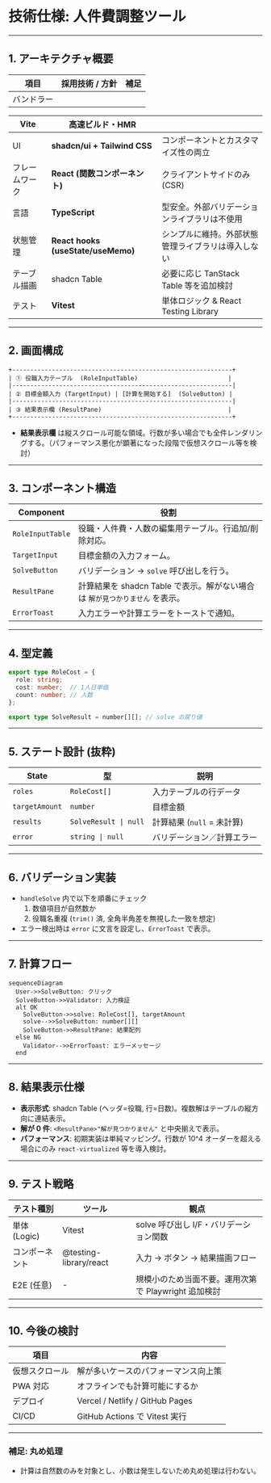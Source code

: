 # 技術仕様: 人件費調整ツール

---

## 1. アーキテクチャ概要

| 項目    | 採用技術 / 方針 | 補足 |
| ----- | --------- | -- |
| バンドラー |           |    |

| **Vite** | 高速ビルド・HMR                          |                                |
| -------- | ---------------------------------- | ------------------------------ |
| UI       | **shadcn/ui + Tailwind CSS**       | コンポーネントとカスタマイズ性の両立             |
| フレームワーク  | **React (関数コンポーネント)**              | クライアントサイドのみ (CSR)              |
| 言語       | **TypeScript**                     | 型安全。外部バリデーションライブラリは不使用         |
| 状態管理     | **React hooks (useState/useMemo)** | シンプルに維持。外部状態管理ライブラリは導入しない      |
| テーブル描画   | shadcn Table                       | 必要に応じ TanStack Table 等を追加検討    |
| テスト      | **Vitest**                         | 単体ロジック & React Testing Library |

---

## 2. 画面構成

```
+-------------------------------------------------------------+
| ① 役職入力テーブル  (RoleInputTable)                         |
|-------------------------------------------------------------|
| ② 目標金額入力 (TargetInput) | [計算を開始する]  (SolveButton) |
|-------------------------------------------------------------|
| ③ 結果表示欄 (ResultPane)                                   |
+-------------------------------------------------------------+
```

- **結果表示欄** は縦スクロール可能な領域。行数が多い場合でも全件レンダリングする。（パフォーマンス悪化が顕著になった段階で仮想スクロール等を検討）

---

## 3. コンポーネント構造

| Component        | 役割                                              |
| ---------------- | ----------------------------------------------- |
| `RoleInputTable` | 役職・人件費・人数の編集用テーブル。行追加/削除対応。                     |
| `TargetInput`    | 目標金額の入力フォーム。                                    |
| `SolveButton`    | バリデーション → `solve` 呼び出しを行う。                      |
| `ResultPane`     | 計算結果を shadcn Table で表示。解がない場合は `解が見つかりません` を表示。 |
| `ErrorToast`     | 入力エラーや計算エラーをトーストで通知。                            |

---

## 4. 型定義

```ts
export type RoleCost = {
  role: string;
  cost: number;  // 1人日単価
  count: number; // 人数
};

export type SolveResult = number[][]; // solve の戻り値
```

---

## 5. ステート設計 (抜粋)

| State          | 型                     | 説明                  |
| -------------- | --------------------- | ------------------- |
| `roles`        | `RoleCost[]`          | 入力テーブルの行データ         |
| `targetAmount` | `number`              | 目標金額                |
| `results`      | `SolveResult \| null` | 計算結果 (`null` = 未計算) |
| `error`        | `string \| null`      | バリデーション／計算エラー       |

---

## 6. バリデーション実装

- `handleSolve` 内で以下を順番にチェック
  1. 数値項目が自然数か
  2. 役職名重複 (`trim()` 済, 全角半角差を無視した一致を想定)
- エラー検出時は `error` に文言を設定し、`ErrorToast` で表示。

---

## 7. 計算フロー

```mermaid
sequenceDiagram
  User->>SolveButton: クリック
  SolveButton->>Validator: 入力検証
  alt OK
    SolveButton->>solve: RoleCost[], targetAmount
    solve-->>SolveButton: number[][]
    SolveButton->>ResultPane: 結果配列
  else NG
    Validator-->>ErrorToast: エラーメッセージ
  end
```

---

## 8. 結果表示仕様

- **表示形式**: shadcn Table (ヘッダ=役職, 行=日数)。複数解はテーブルの縦方向に連結表示。
- **解が 0 件**: `<ResultPane>"解が見つかりません"` と中央揃えで表示。
- **パフォーマンス**: 初期実装は単純マッピング。行数が 10^4 オーダーを超える場合にのみ `react-virtualized` 等を導入検討。

---

## 9. テスト戦略

| テスト種別      | ツール                    | 観点                               |
| ---------- | ---------------------- | -------------------------------- |
| 単体 (Logic) | Vitest                 | solve 呼び出し I/F・バリデーション関数         |
| コンポーネント    | @testing-library/react | 入力 → ボタン → 結果描画フロー               |
| E2E (任意)   | -                      | 規模小のため当面不要。運用次第で Playwright 追加検討 |

---

## 10. 今後の検討

| 項目      | 内容                              |
| ------- | ------------------------------- |
| 仮想スクロール | 解が多いケースのパフォーマンス向上策              |
| PWA 対応  | オフラインでも計算可能にするか                 |
| デプロイ    | Vercel / Netlify / GitHub Pages |
| CI/CD   | GitHub Actions で Vitest 実行      |

---

### 補足: 丸め処理

- 計算は自然数のみを対象とし、小数は発生しないため丸め処理は行わない。

